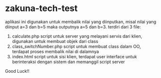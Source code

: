 # zakuna-tech-test

aplikasi ini digunakan untuk membalik nilai yang diinputkan, misal nilai yang diinput a=3 dan b=5 maka outputnya a=5 dan b=3.
terdiri dari 3 file:
1. calculate.php
   script untuk server yang melayani servis dari klien, digunakan untuk membuat objek dari class
2. class_switchNumber.php
   script untuk membuat class dalam OO, terdapat proses membalik nilai di dalamnya
3. index.html
   script untuk sisi klien, terdapat user interface untuk berinteraksi dengan sistem dan memanggil script server

Good Luck!!
